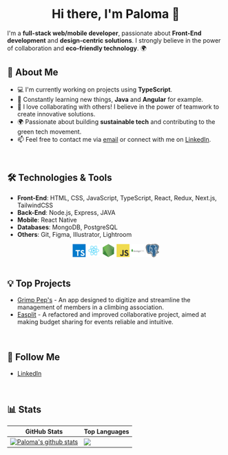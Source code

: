 # <div align="center">Hi there, I'm Paloma 👋</div>

I'm a **full-stack web/mobile developer**, passionate about **Front-End development** and **design-centric solutions**. I strongly believe in the power of collaboration and **eco-friendly technology**. 🌍


## 🚀 About Me
- 💻 I'm currently working on projects using **TypeScript**.
- 🌱 Constantly learning new things, **Java** and **Angular** for example.
- 🤝 I love collaborating with others! I believe in the power of teamwork to create innovative solutions.
- 🌍 Passionate about building **sustainable tech** and contributing to the green tech movement.
- 📫 Feel free to contact me via [email](mailto:paloma.aubeau@gmail.com) or connect with me on [LinkedIn](https://www.linkedin.com/in/paloma-aubeau).

<br>

## 🛠️ Technologies & Tools
- **Front-End**: HTML, CSS, JavaScript, TypeScript, React, Redux, Next.js, TailwindCSS
- **Back-End**: Node.js, Express, JAVA
- **Mobile**: React Native
- **Databases**: MongoDB, PostgreSQL
- **Others**: Git, Figma, Illustrator, Lightroom

<div align="center">
  <code><img height="30" alt="typescript" src="https://raw.githubusercontent.com/github/explore/80688e429a7d4ef2fca1e82350fe8e3517d3494d/topics/typescript/typescript.png"></code>
  <code><img height="30" alt="react" src="https://raw.githubusercontent.com/github/explore/80688e429a7d4ef2fca1e82350fe8e3517d3494d/topics/react/react.png"></code>
  <code><img height="30" alt="nodejs" src="https://raw.githubusercontent.com/github/explore/80688e429a7d4ef2fca1e82350fe8e3517d3494d/topics/nodejs/nodejs.png"></code>
  <code><img height="30" alt="javascript" src="https://raw.githubusercontent.com/github/explore/80688e429a7d4ef2fca1e82350fe8e3517d3494d/topics/javascript/javascript.png"></code>
  <code><img height="30" alt="mongodb" src="https://raw.githubusercontent.com/github/explore/80688e429a7d4ef2fca1e82350fe8e3517d3494d/topics/mongodb/mongodb.png"></code>
  <code><img height="30" alt="postgresql" src="https://raw.githubusercontent.com/github/explore/80688e429a7d4ef2fca1e82350fe8e3517d3494d/topics/postgresql/postgresql.png"></code>
</div>

<br>

## 💡 Top Projects
- [Grimp Pep's](https://github.com/MarshMallowFR/jumpPepsBo) - An app designed to digitize and streamline the management of members in a climbing association.
- [Easplit](https://github.com/PalomaAubeau/EASPLIT-review) - A refactored and improved collaborative project, aimed at making budget sharing for events reliable and intuitive.

<br>

## 📢 Follow Me
- [LinkedIn](https://www.linkedin.com/in/paloma-aubeau)

<br>

## 📊 Stats

| GitHub Stats | Top Languages |
| ------------ | ------------- |
| <a href="https://github.com/PalomaAubeau"><img align="center" src="https://github-readme-stats.vercel.app/api?username=PalomaAubeau&show_icons=true&include_all_commits=true&theme=buefy&hide_border=true" alt="Paloma's github stats" /></a> | <a href="https://github.com/PalomaAubeau"><img align="center" src="https://github-readme-stats.vercel.app/api/top-langs/?username=PalomaAubeau&layout=compact&theme=buefy&hide_border=true" /></a> |
